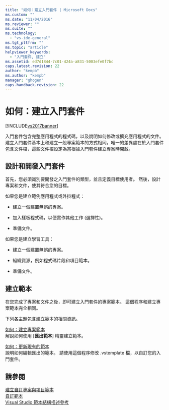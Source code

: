 ```yaml
---
title: "如何：建立入門套件 | Microsoft Docs"
ms.custom: ""
ms.date: "11/04/2016"
ms.reviewer: ""
ms.suite: ""
ms.technology: 
  - "vs-ide-general"
ms.tgt_pltfrm: ""
ms.topic: "article"
helpviewer_keywords: 
  - "入門套件, 建立"
ms.assetid: ed7d1844-7c01-424a-a831-5003efe0f7bc
caps.latest.revision: 22
author: "kempb"
ms.author: "kempb"
manager: "ghogen"
caps.handback.revision: 22
---
```

# 如何：建立入門套件
[!INCLUDE[vs2017banner](../code-quality/includes/vs2017banner.md)]

入門套件包含完整應用程式的程式碼，以及說明如何修改或擴充應用程式的文件。  建立入門套件基本上和建立一般專案範本的方式相同，唯一的差異處在於入門套件包含文件檔，這些文件檔設定為當根據入門套件建立專案時開啟。  
  
## 設計和開發入門套件  
 首先，您必須識別要開發之入門套件的類型，並且定義目標使用者。  然後，設計專案和文件，使其符合您的目標。  
  
 如果您是建立範例應用程式或外掛程式：  
  
-   建立一個建置無誤的專案。  
  
-   加入樣板程式碼，以便實作其他工作 \(選擇性\)。  
  
-   準備文件。  
  
 如果您是建立學習工具：  
  
-   建立一個建置無誤的專案。  
  
-   組織資源，例如程式碼片段和項目範本。  
  
-   準備文件。  
  
## 建立範本  
 在您完成了專案和文件之後，即可建立入門套件的專案範本。  這個程序和建立專案範本完全相同。  
  
 下列各主題包含建立範本的相關資訊。  
  
 [如何：建立專案範本](../ide/how-to-create-project-templates.md)  
 解說如何使用 \[**匯出範本**\] 精靈建立範本。  
  
 [如何：更新現有的範本](../ide/how-to-update-existing-templates.md)  
 說明如何編輯匯出的範本。  請使用這個程序修改 .vstemplate 檔，以自訂您的入門套件。  
  
## 請參閱  
 [建立自訂專案與項目範本](../ide/creating-project-and-item-templates.md)   
 [自訂範本](../ide/customizing-project-and-item-templates.md)   
 [Visual Studio 範本結構描述參考](../extensibility/visual-studio-template-schema-reference.md)